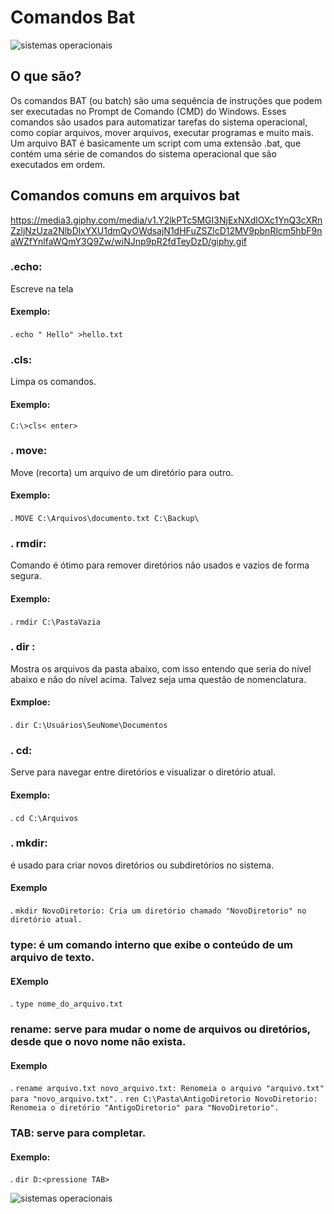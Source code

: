 # Comandos Bat
![sistemas operacionais](https://lh4.googleusercontent.com/N7Ykm_yaAg2HOFQfn1CJ-Ac-V6ux6K8DKpoBIWXP_wXgZ5eJxJIlgK_-NvvutuOpzVn3NiIEqVyV3G8RRuG9iEQOpMxyv_JfvNTtZaFY1-oGBqMIyeO4CaomWsTJg7SITlSxB-su)
## O que são?
Os comandos BAT (ou batch) são uma sequência de instruções que podem ser executadas no Prompt de Comando (CMD) do Windows. Esses comandos são usados para automatizar tarefas do sistema operacional, como copiar arquivos, mover arquivos, executar programas e muito mais. Um arquivo BAT é basicamente um script com uma extensão .bat, que contém uma série de comandos do sistema operacional que são executados em ordem.

## Comandos comuns em arquivos bat

https://media3.giphy.com/media/v1.Y2lkPTc5MGI3NjExNXdlOXc1YnQ3cXRnZzljNzUza2NlbDlxYXU1dmQyOWdsajN1dHFuZSZlcD12MV9pbnRlcm5hbF9naWZfYnlfaWQmY3Q9Zw/wiNJnp9pR2fdTeyDzD/giphy.gif
### .echo: 
Escreve na tela
#### Exemplo:
. ````echo " Hello" >hello.txt````

### .cls: 
Limpa os comandos.
#### Exemplo:
```C:\>cls< enter>```

### . move: 
Move (recorta) um arquivo de um diretório para outro.
#### Exemplo:
. ````MOVE C:\Arquivos\documento.txt C:\Backup\````

### . rmdir: 
Comando é ótimo para remover diretórios não usados e vazios de forma segura.
#### Exemplo:
. ````rmdir C:\PastaVazia````

### . dir : 
Mostra os arquivos da pasta abaixo, com isso entendo que seria do nível abaixo e não do nível acima. Talvez seja uma questão de nomenclatura.
#### Exmploe: 
. ````dir C:\Usuários\SeuNome\Documentos````

### . cd:  
Serve para navegar entre diretórios e visualizar o diretório atual.
#### Exemplo:
. ````cd C:\Arquivos````

### . mkdir:  
é usado para criar novos diretórios ou subdiretórios no sistema.
#### Exemplo
. ``````mkdir NovoDiretorio: Cria um diretório chamado "NovoDiretorio" no diretório atual.``````

### type: é um comando interno que exibe o conteúdo de um arquivo de texto.
#### EXemplo
. `````type nome_do_arquivo.txt`````

### rename: serve para mudar o nome de arquivos ou diretórios, desde que o novo nome não exista.
#### Exemplo
. ````rename arquivo.txt novo_arquivo.txt: Renomeia o arquivo "arquivo.txt" para "novo_arquivo.txt".````
. ````ren C:\Pasta\AntigoDiretorio NovoDiretorio: Renomeia o diretório "AntigoDiretorio" para "NovoDiretorio".````

### TAB: serve para completar.
#### Exemplo:
. ````dir D:<pressione TAB>````

![sistemas operacionais](https://media1.giphy.com/media/v1.Y2lkPTc5MGI3NjExdWl6YXJzMHAzZjMwdmNqdnlzcXI1NndiMWt3bWNxbnNwcTFwZXJjeSZlcD12MV9pbnRlcm5hbF9naWZfYnlfaWQmY3Q9Zw/tHIRLHtNwxpjIFqPdV/giphy.gif)
